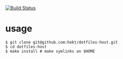 [![Build Status](https://travis-ci.org/hekt/dotfiles-host.svg?branch=master)](https://travis-ci.org/hekt/dotfiles-host)

# usage

```console
$ git clone git@github.com:hekt/dotfiles-host.git
$ cd dotfiles-host
$ make install # make symlinks on $HOME
```
